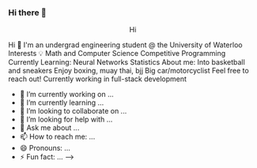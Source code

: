 ### Hi there 👋

<p align="center">Hi</p>
Hi 👋
I'm an undergrad engineering student @ the University of Waterloo
Interests 💡
Math and Computer Science
Competitive Programming
Currently Learning:
Neural Networks
Statistics
About me:
Into basketball and sneakers
Enjoy boxing, muay thai, bjj
Big car/motorcyclist
Feel free to reach out! Currently working in full-stack development

- 🔭 I’m currently working on ...
- 🌱 I’m currently learning ...
- 👯 I’m looking to collaborate on ...
- 🤔 I’m looking for help with ...
- 💬 Ask me about ...
- 📫 How to reach me: ...
- 😄 Pronouns: ...
- ⚡ Fun fact: ...
-->
